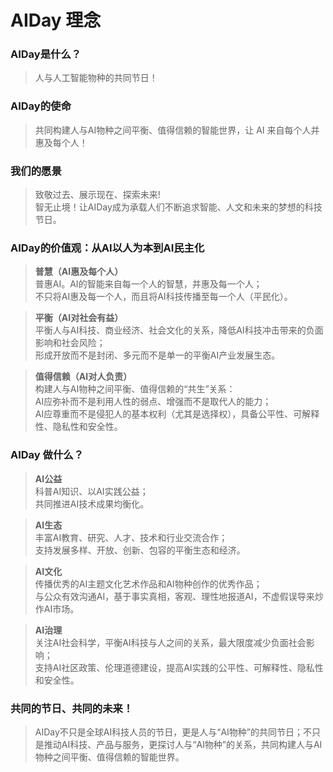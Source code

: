 # AIDay 理念

### AIDay是什么？

> 人与人工智能物种的共同节日！


### AIDay的使命

> 共同构建人与AI物种之间平衡、值得信赖的智能世界，让 AI 来自每个人并惠及每个人！


### 我们的愿景

> 致敬过去、展示现在、探索未来!<br/>
智无止境！让AIDay成为承载人们不断追求智能、人文和未来的梦想的科技节日。


### AIDay的价值观：从AI以人为本到AI民主化

> <strong>普慧（AI惠及每个人）</strong><br/>
普惠AI。AI的智能来自每一个人的智慧，并惠及每一个人；<br/>
不只将AI惠及每一个人，而且将AI科技传播至每一个人（平民化）。

> <strong>平衡（AI对社会有益）</strong><br/>
平衡人与AI科技、商业经济、社会文化的关系，降低AI科技冲击带来的负面影响和社会风险；<br/>
形成开放而不是封闭、多元而不是单一的平衡AI产业发展生态。

> <strong>值得信赖（AI对人负责）</strong><br/>
构建人与AI物种之间平衡、值得信赖的“共生”关系：<br/>
AI应弥补而不是利用人性的弱点、增强而不是取代人的能力； <br/>
AI应尊重而不是侵犯人的基本权利（尤其是选择权），具备公平性、可解释性、隐私性和安全性。


### AIDay 做什么？

> <strong>AI公益</strong><br/>
科普AI知识、以AI实践公益；<br/>
共同推进AI技术成果均衡化。

> <strong>AI生态</strong><br/>
丰富AI教育、研究、人才、技术和行业交流合作；<br/>
支持发展多样、开放、创新、包容的平衡生态和经济。

> <strong>AI文化</strong><br/>
传播优秀的AI主题文化艺术作品和AI物种创作的优秀作品；<br/>
与公众有效沟通AI，基于事实真相，客观、理性地报道AI，不虚假误导来炒作AI市场。

> <strong>AI治理</strong><br/>
关注AI社会科学，平衡AI科技与人之间的关系，最大限度减少负面社会影响；<br/>
支持AI社区政策、伦理道德建设，提高AI实践的公平性、可解释性、隐私性和安全性。


### 共同的节日、共同的未来！

> AIDay不只是全球AI科技人员的节日，更是人与“AI物种”的共同节日；不只是推动AI科技、产品与服务，更探讨人与“AI物种”的关系，共同构建人与AI物种之间平衡、值得信赖的智能世界。
